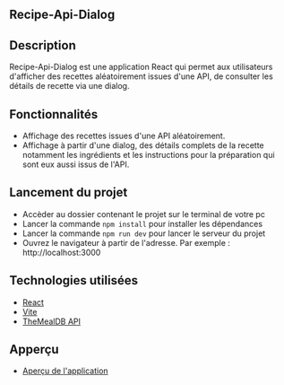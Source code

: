 ## Recipe-Api-Dialog

## Description
Recipe-Api-Dialog est une application React qui permet aux utilisateurs d'afficher des recettes aléatoirement issues d'une API, de consulter les détails de recette via une dialog.

## Fonctionnalités
- Affichage des recettes issues d'une API aléatoirement.
- Affichage à partir d'une dialog, des détails complets de la recette notamment les ingrédients et les instructions pour la préparation qui sont eux aussi issus de l'API.

## Lancement du projet

- Accèder au dossier contenant le projet sur le terminal de votre pc
- Lancer la commande `npm install` pour installer les dépendances
- Lancer la commande `npm run dev` pour lancer le serveur du projet
- Ouvrez le navigateur à partir de l'adresse. Par exemple : http://localhost:3000

## Technologies utilisées
- [React](https://reactjs.org/)
- [Vite](https://vitejs.dev/)
- [TheMealDB API](https://www.themealdb.com/)

## Apperçu

- [Aperçu de l'application](./src/img/Capture%20d'écran%202024-10-28%20123759.png)

